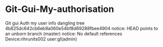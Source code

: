 # Git-Gui-My-authorisation
Git gui Auth my user info
dangling tree 4b825dc642cb6eb9a060e54bf8d69288fbee4904
notice: HEAD points to an unborn branch (master)
notice: No default references
Device:rihrunits002  user:gl(admin)
